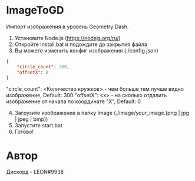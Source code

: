 # ImageToGD
Импорт изображения в уровень Geometry Dash.

1. Установите Node.js (https://nodejs.org/ru/)
2. Откройте Install.bat и подождите до закрытия файла
3. Вы можете изменить конфиг изображения (./config.json)
  ```json
  {
      "circle_count": 300,
      "offsetX": 0
  }
  ```
  "circle_count": <Количество кружков> - чем больше тем лучше видно изображение, Default: 300
  "offsetX": \<x\> - на сколько отдалить изображение от начала по координате "X", Default: 0
  

4. Загрузите изображение в папку Image (./image/your_image.(png | jpg | jpeg | bmp))
5. Запустите start.bat
6. Готово!

# Автор
Дискорд - LEON#9938
